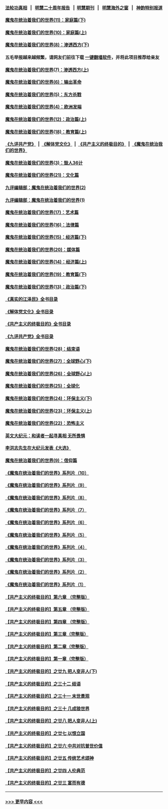 #### [法轮功真相](https://github.com/gfw-breaker/truth/blob/master/README.md?t=0) &nbsp;&nbsp;|&nbsp;&nbsp; [明慧二十周年报告](https://github.com/gfw-breaker/mh-reports/blob/master/README.md?t=0) &nbsp;&nbsp;|&nbsp;&nbsp;[明慧期刊](https://github.com/gfw-breaker/mh-qikan) &nbsp;&nbsp;|&nbsp;&nbsp; [明慧海外之窗](https://github.com/gfw-breaker/mh-news/blob/master/README.md?t=0) &nbsp;&nbsp;|&nbsp;&nbsp; [神韵特别报道](https://github.com/gfw-breaker/mh-news/blob/master/shenyun.md?t=0)
#### [魔鬼在统治着我们的世界(11)：家庭篇(下)](../pages/nsc422/n10440961.md?t=12131950) 
#### [魔鬼在统治着我们的世界(10)：家庭篇(上)](../pages/nsc422/n10435448.md?t=12131950) 
#### [魔鬼在统治着我们的世界(8)：渗透西方(下)](../pages/nsc422/n10429603.md?t=12131950) 
#### 五毛举报越来越频繁，请网友们前往下载 [一键翻墙软件](https://github.com/gfw-breaker/ssr-accounts)，并将此项目推荐给亲友
#### [魔鬼在统治着我们的世界(7)：渗透西方(上)](../pages/nsc422/n10426013.md?t=12131950) 
#### [魔鬼在统治着我们的世界(6)：输出革命](../pages/nsc422/n10421536.md?t=12131950) 
#### [魔鬼在统治着我们的世界(5)：东方杀戮](../pages/nsc422/n10417707.md?t=12131950) 
#### [魔鬼在统治着我们的世界(4)：欧洲发端](../pages/nsc422/n10414890.md?t=12131950) 
#### [魔鬼在统治着我们的世界(12)：政治篇(上)](../pages/nsc422/n10444576.md?t=12131950) 
#### [魔鬼在统治着我们的世界(18)：教育篇(上)](../pages/nsc422/n10526970.md?t=12131950) 
#### [《九评共产党》](https://github.com/begood0513/9ping.md/blob/master/README.md) &nbsp;|&nbsp; [《解体党文化》](../../../../jtdwh.md/blob/master/README.md)  &nbsp;|&nbsp; [《共产主义的终极目的》](../../../../gczydzjmd.md/blob/master/README.md) &nbsp;|&nbsp; [《魔鬼在统治我们的世界》](../../../../mgztzwmdsj.md/blob/master/README.md) 
#### [魔鬼在统治着我们的世界(3)：毁人36计](../pages/nsc422/n10411583.md?t=12131950) 
#### [魔鬼在统治着我们的世界(21)：文化篇](../pages/nsc422/n10597706.md?t=12131950) 
#### [九评编辑部：魔鬼在统治着我们的世界(2)](../pages/nsc422/n10410036.md?t=12131950) 
#### [九评编辑部：魔鬼在统治着我们的世界(1)](../pages/nsc422/n10406825.md?t=12131950) 
#### [魔鬼在统治着我们的世界(17)：艺术篇](../pages/nsc422/n10499093.md?t=12131950) 
#### [魔鬼在统治着我们的世界(16)：法律篇](../pages/nsc422/n10485969.md?t=12131950) 
#### [魔鬼在统治着我们的世界(15)：经济篇(下)](../pages/nsc422/n10469975.md?t=12131950) 
#### [魔鬼在统治着我们的世界(20)：媒体篇](../pages/nsc422/n10586579.md?t=12131950) 
#### [魔鬼在统治着我们的世界(14)：经济篇(上)](../pages/nsc422/n10457370.md?t=12131950) 
#### [魔鬼在统治着我们的世界(19)：教育篇(下)](../pages/nsc422/n10564808.md?t=12131950) 
#### [魔鬼在统治着我们的世界(13)：政治篇(下)](../pages/nsc422/n10448270.md?t=12131950) 
#### [《真实的江泽民》全书目录](../pages/nsc422/n13721399.md?t=12131950) 
#### [《解体党文化》全书目录](../pages/nsc422/n13721157.md?t=12131950) 
#### [《共产主义的终极目的》全书目录](../pages/nsc422/n13721048.md?t=12131950) 
#### [《九评共产党》全书目录](../pages/nsc422/n13708085.md?t=12131950) 
#### [魔鬼在统治着我们的世界(28)：结束语](../pages/nsc422/n10936246.md?t=12131950) 
#### [魔鬼在统治着我们的世界(27)：全球野心(下)](../pages/nsc422/n10928319.md?t=12131950) 
#### [魔鬼在统治着我们的世界(26)：全球野心(上)](../pages/nsc422/n10900318.md?t=12131950) 
#### [魔鬼在统治着我们的世界(25)：全球化](../pages/nsc422/n10788205.md?t=12131950) 
#### [魔鬼在统治着我们的世界(24)：环保主义(下)](../pages/nsc422/n10695307.md?t=12131950) 
#### [魔鬼在统治着我们的世界(23)：环保主义(上)](../pages/nsc422/n10688613.md?t=12131950) 
#### [魔鬼在统治着我们的世界(22)：恐怖主义](../pages/nsc422/n10614727.md?t=12131950) 
#### [英文大纪元：和读者一起寻真相 无所畏惧](../pages/nsc422/n12542027.md?t=12131950) 
#### [李洪志先生在大纪元发表《大选》](../pages/nsc422/n12534746.md?t=12131950) 
#### [魔鬼在统治着我们的世界(9)：信仰篇](../pages/nsc422/n10432159.md?t=12131950) 
#### [《魔鬼在统治着我们的世界》系列片（10）](../pages/nsc422/n12292670.md?t=12131950) 
#### [《魔鬼在统治着我们的世界》系列片（9）](../pages/nsc422/n12290859.md?t=12131950) 
#### [《魔鬼在统治着我们的世界》系列片（8）](../pages/nsc422/n12287445.md?t=12131950) 
#### [《魔鬼在统治着我们的世界》系列片（7）](../pages/nsc422/n12283425.md?t=12131950) 
#### [《魔鬼在统治着我们的世界》系列片（6）](../pages/nsc422/n12282314.md?t=12131950) 
#### [《魔鬼在统治着我们的世界》系列片（5）](../pages/nsc422/n12281419.md?t=12131950) 
#### [《魔鬼在统治着我们的世界》系列片（4）](../pages/nsc422/n12274024.md?t=12131950) 
#### [《魔鬼在统治着我们的世界》系列片（3）](../pages/nsc422/n12271322.md?t=12131950) 
#### [《魔鬼在统治着我们的世界》系列片（2）](../pages/nsc422/n12269049.md?t=12131950) 
#### [《魔鬼在统治着我们的世界》系列片（1）](../pages/nsc422/n12267575.md?t=12131950) 
#### [【共产主义的终极目的】第六章 （完整版）](../pages/nsc422/n11428913.md?t=12131950) 
#### [【共产主义的终极目的】第五章 （完整版）](../pages/nsc422/n11428912.md?t=12131950) 
#### [【共产主义的终极目的】第四章 （完整版）](../pages/nsc422/n11428907.md?t=12131950) 
#### [【共产主义的终极目的】第三章（完整版）](../pages/nsc422/n11428848.md?t=12131950) 
#### [【共产主义的终极目的】第二章（完整版）](../pages/nsc422/n11428831.md?t=12131950) 
#### [【共产主义的终极目的】第一章（完整版）](../pages/nsc422/n11417651.md?t=12131950) 
#### [【共产主义的终极目的】之廿九 把人变非人(下)](../pages/nsc422/n11344140.md?t=12131950) 
#### [【共产主义的终极目的】之三十二 结语](../pages/nsc422/n11360535.md?t=12131950) 
#### [【共产主义的终极目的】之三十一 末世景观](../pages/nsc422/n11351129.md?t=12131950) 
#### [【共产主义的终极目的】之三十 几成狼世界](../pages/nsc422/n11348280.md?t=12131950) 
#### [【共产主义的终极目的】之廿八 把人变非人(上)](../pages/nsc422/n11340492.md?t=12131950) 
#### [【共产主义的终极目的】之廿七 以恨立国](../pages/nsc422/n11336944.md?t=12131950) 
#### [【共产主义的终极目的】之廿六 中共对抗普世价值](../pages/nsc422/n11324785.md?t=12131950) 
#### [【共产主义的终极目的】之廿五 传统艺术颂神](../pages/nsc422/n11296396.md?t=12131950) 
#### [【共产主义的终极目的】之廿四 人伦典范](../pages/nsc422/n11296397.md?t=12131950) 
#### [【共产主义的终极目的】之廿三 富而有德](../pages/nsc422/n11283598.md?t=12131950) 

----
#### [ >>> 更早内容 <<< ](../indexes/nsc422-earlier.md)

